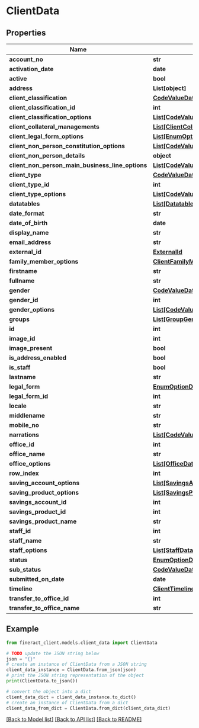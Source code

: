 # ClientData


## Properties

Name | Type | Description | Notes
------------ | ------------- | ------------- | -------------
**account_no** | **str** |  | [optional] 
**activation_date** | **date** |  | [optional] 
**active** | **bool** |  | [optional] 
**address** | **List[object]** |  | [optional] 
**client_classification** | [**CodeValueData**](CodeValueData.md) |  | [optional] 
**client_classification_id** | **int** |  | [optional] 
**client_classification_options** | [**List[CodeValueData]**](CodeValueData.md) |  | [optional] 
**client_collateral_managements** | [**List[ClientCollateralManagementData]**](ClientCollateralManagementData.md) |  | [optional] 
**client_legal_form_options** | [**List[EnumOptionData]**](EnumOptionData.md) |  | [optional] 
**client_non_person_constitution_options** | [**List[CodeValueData]**](CodeValueData.md) |  | [optional] 
**client_non_person_details** | **object** |  | [optional] 
**client_non_person_main_business_line_options** | [**List[CodeValueData]**](CodeValueData.md) |  | [optional] 
**client_type** | [**CodeValueData**](CodeValueData.md) |  | [optional] 
**client_type_id** | **int** |  | [optional] 
**client_type_options** | [**List[CodeValueData]**](CodeValueData.md) |  | [optional] 
**datatables** | [**List[DatatableData]**](DatatableData.md) |  | [optional] 
**date_format** | **str** |  | [optional] 
**date_of_birth** | **date** |  | [optional] 
**display_name** | **str** |  | [optional] 
**email_address** | **str** |  | [optional] 
**external_id** | [**ExternalId**](ExternalId.md) |  | [optional] 
**family_member_options** | [**ClientFamilyMembersData**](ClientFamilyMembersData.md) |  | [optional] 
**firstname** | **str** |  | [optional] 
**fullname** | **str** |  | [optional] 
**gender** | [**CodeValueData**](CodeValueData.md) |  | [optional] 
**gender_id** | **int** |  | [optional] 
**gender_options** | [**List[CodeValueData]**](CodeValueData.md) |  | [optional] 
**groups** | [**List[GroupGeneralData]**](GroupGeneralData.md) |  | [optional] 
**id** | **int** |  | [optional] 
**image_id** | **int** |  | [optional] 
**image_present** | **bool** |  | [optional] 
**is_address_enabled** | **bool** |  | [optional] 
**is_staff** | **bool** |  | [optional] 
**lastname** | **str** |  | [optional] 
**legal_form** | [**EnumOptionData**](EnumOptionData.md) |  | [optional] 
**legal_form_id** | **int** |  | [optional] 
**locale** | **str** |  | [optional] 
**middlename** | **str** |  | [optional] 
**mobile_no** | **str** |  | [optional] 
**narrations** | [**List[CodeValueData]**](CodeValueData.md) |  | [optional] 
**office_id** | **int** |  | [optional] 
**office_name** | **str** |  | [optional] 
**office_options** | [**List[OfficeData]**](OfficeData.md) |  | [optional] 
**row_index** | **int** |  | [optional] 
**saving_account_options** | [**List[SavingsAccountData]**](SavingsAccountData.md) |  | [optional] 
**saving_product_options** | [**List[SavingsProductData]**](SavingsProductData.md) |  | [optional] 
**savings_account_id** | **int** |  | [optional] 
**savings_product_id** | **int** |  | [optional] 
**savings_product_name** | **str** |  | [optional] 
**staff_id** | **int** |  | [optional] 
**staff_name** | **str** |  | [optional] 
**staff_options** | [**List[StaffData]**](StaffData.md) |  | [optional] 
**status** | [**EnumOptionData**](EnumOptionData.md) |  | [optional] 
**sub_status** | [**CodeValueData**](CodeValueData.md) |  | [optional] 
**submitted_on_date** | **date** |  | [optional] 
**timeline** | [**ClientTimelineData**](ClientTimelineData.md) |  | [optional] 
**transfer_to_office_id** | **int** |  | [optional] 
**transfer_to_office_name** | **str** |  | [optional] 

## Example

```python
from fineract_client.models.client_data import ClientData

# TODO update the JSON string below
json = "{}"
# create an instance of ClientData from a JSON string
client_data_instance = ClientData.from_json(json)
# print the JSON string representation of the object
print(ClientData.to_json())

# convert the object into a dict
client_data_dict = client_data_instance.to_dict()
# create an instance of ClientData from a dict
client_data_from_dict = ClientData.from_dict(client_data_dict)
```
[[Back to Model list]](../README.md#documentation-for-models) [[Back to API list]](../README.md#documentation-for-api-endpoints) [[Back to README]](../README.md)


